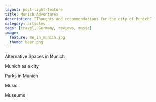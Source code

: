 ```yaml
---
layout: post-light-feature
title: Munich Adventures
description: “Thoughts and recommendations for the city of Munich”
category: articles
tags: [travel, Germany, reviews, music]
image: 
  feature: me_in_munich.jpg
  thumb: beer.png
---
```


Alternative Spaces in Munich

Munich as a city

Parks in Munich

Music

Museums 